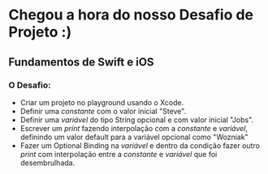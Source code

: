 # Chegou a hora do nosso Desafio de Projeto :)
## Fundamentos de Swift e iOS
### O Desafio:

- Criar um projeto no playground usando o Xcode.
- Definir uma _constante_ com o valor inicial "Steve".
- Definir uma _variável_ do tipo String opcional e com valor inicial "Jobs".
- Escrever um _print_ fazendo interpolação com a _constante_ e _variável_, definindo um valor default para a variável opcional como "Wozniak"
- Fazer um Optional Binding na _variável_ e dentro da condição fazer outro _print_ com interpolação entre a _constante_ e _variável_ que foi desembrulhada.
